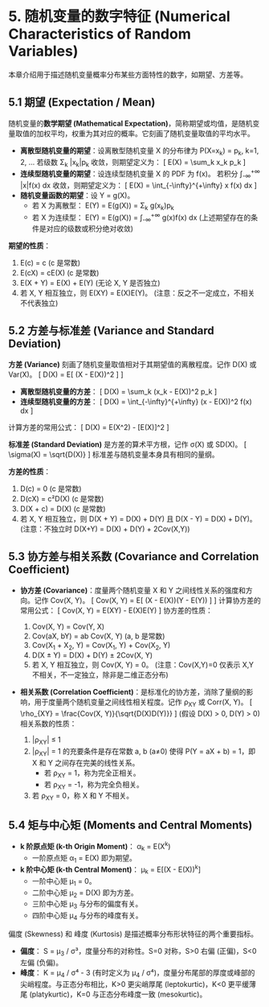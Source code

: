 # 5. 随机变量的数字特征 (Numerical Characteristics of Random Variables)

本章介绍用于描述随机变量概率分布某些方面特性的数字，如期望、方差等。

## 5.1 期望 (Expectation / Mean)

随机变量的**数学期望 (Mathematical Expectation)**，简称期望或均值，是随机变量取值的加权平均，权重为其对应的概率。它刻画了随机变量取值的平均水平。

*   **离散型随机变量的期望**：设离散型随机变量 X 的分布律为 P(X=x<sub>k</sub>) = p<sub>k</sub>, k=1, 2, ...
    若级数 Σ<sub>k</sub> |x<sub>k</sub>|p<sub>k</sub> 收敛，则期望定义为：
    \[ E(X) = \sum_k x_k p_k \]
*   **连续型随机变量的期望**：设连续型随机变量 X 的 PDF 为 f(x)。
    若积分 ∫<sub>-∞</sub><sup>+∞</sup> |x|f(x) dx 收敛，则期望定义为：
    \[ E(X) = \int_{-\infty}^{+\infty} x f(x) dx \]
*   **随机变量函数的期望**：设 Y = g(X)。
    *   若 X 为离散型： E(Y) = E(g(X)) = Σ<sub>k</sub> g(x<sub>k</sub>)p<sub>k</sub>
    *   若 X 为连续型： E(Y) = E(g(X)) = ∫<sub>-∞</sub><sup>+∞</sup> g(x)f(x) dx
    (上述期望存在的条件是对应的级数或积分绝对收敛)

**期望的性质**：
1.  E(c) = c (c 是常数)
2.  E(cX) = cE(X) (c 是常数)
3.  E(X + Y) = E(X) + E(Y) (无论 X, Y 是否独立)
4.  若 X, Y 相互独立，则 E(XY) = E(X)E(Y)。 (注意：反之不一定成立，不相关不代表独立)

## 5.2 方差与标准差 (Variance and Standard Deviation)

**方差 (Variance)** 刻画了随机变量取值相对于其期望值的离散程度。记作 D(X) 或 Var(X)。
\[ D(X) = E[ (X - E(X))^2 ] \]

*   **离散型随机变量的方差**：
    \[ D(X) = \sum_k (x_k - E(X))^2 p_k \]
*   **连续型随机变量的方差**：
    \[ D(X) = \int_{-\infty}^{+\infty} (x - E(X))^2 f(x) dx \]

计算方差的常用公式：
\[ D(X) = E(X^2) - [E(X)]^2 \]

**标准差 (Standard Deviation)** 是方差的算术平方根，记作 σ(X) 或 SD(X)。
\[ \sigma(X) = \sqrt{D(X)} \]
标准差与随机变量本身具有相同的量纲。

**方差的性质**：
1.  D(c) = 0 (c 是常数)
2.  D(cX) = c²D(X) (c 是常数)
3.  D(X + c) = D(X) (c 是常数)
4.  若 X, Y 相互独立，则 D(X + Y) = D(X) + D(Y) 且 D(X - Y) = D(X) + D(Y)。 (注意：不独立时 D(X+Y) = D(X) + D(Y) + 2Cov(X,Y))

## 5.3 协方差与相关系数 (Covariance and Correlation Coefficient)

*   **协方差 (Covariance)**：度量两个随机变量 X 和 Y 之间线性关系的强度和方向。记作 Cov(X, Y)。
    \[ Cov(X, Y) = E[ (X - E(X))(Y - E(Y)) ] \]
    计算协方差的常用公式：
    \[ Cov(X, Y) = E(XY) - E(X)E(Y) \]
    协方差的性质：
    1.  Cov(X, Y) = Cov(Y, X)
    2.  Cov(aX, bY) = ab Cov(X, Y) (a, b 是常数)
    3.  Cov(X<sub>1</sub> + X<sub>2</sub>, Y) = Cov(X<sub>1</sub>, Y) + Cov(X<sub>2</sub>, Y)
    4.  D(X ± Y) = D(X) + D(Y) ± 2Cov(X, Y)
    5.  若 X, Y 相互独立，则 Cov(X, Y) = 0。 (注意：Cov(X,Y)=0 仅表示 X,Y 不相关，不一定独立，除非是二维正态分布)

*   **相关系数 (Correlation Coefficient)**：是标准化的协方差，消除了量纲的影响，用于度量两个随机变量之间线性相关程度。记作 ρ<sub>XY</sub> 或 Corr(X, Y)。
    \[ \rho_{XY} = \frac{Cov(X, Y)}{\sqrt{D(X)D(Y)}} \]
    (假设 D(X) > 0, D(Y) > 0)
    相关系数的性质：
    1.  |ρ<sub>XY</sub>| ≤ 1
    2.  |ρ<sub>XY</sub>| = 1 的充要条件是存在常数 a, b (a≠0) 使得 P(Y = aX + b) = 1，即 X 和 Y 之间存在完美的线性关系。
        *   若 ρ<sub>XY</sub> = 1，称为完全正相关。
        *   若 ρ<sub>XY</sub> = -1，称为完全负相关。
    3.  若 ρ<sub>XY</sub> = 0，称 X 和 Y 不相关。

## 5.4 矩与中心矩 (Moments and Central Moments)

*   **k 阶原点矩 (k-th Origin Moment)**： α<sub>k</sub> = E(X<sup>k</sup>)
    *   一阶原点矩 α<sub>1</sub> = E(X) 即为期望。
*   **k 阶中心矩 (k-th Central Moment)**： μ<sub>k</sub> = E[(X - E(X))<sup>k</sup>]
    *   一阶中心矩 μ<sub>1</sub> = 0。
    *   二阶中心矩 μ<sub>2</sub> = D(X) 即为方差。
    *   三阶中心矩 μ<sub>3</sub> 与分布的偏度有关。
    *   四阶中心矩 μ<sub>4</sub> 与分布的峰度有关。

偏度 (Skewness) 和 峰度 (Kurtosis) 是描述概率分布形状特征的两个重要指标。
*   **偏度**： S = μ<sub>3</sub> / σ³，度量分布的对称性。S=0 对称，S>0 右偏 (正偏)，S<0 左偏 (负偏)。
*   **峰度**： K = μ<sub>4</sub> / σ⁴ - 3 (有时定义为 μ<sub>4</sub> / σ⁴)，度量分布尾部的厚度或峰部的尖峭程度。与正态分布相比，K>0 更尖峭厚尾 (leptokurtic)，K<0 更平缓薄尾 (platykurtic)，K=0 与正态分布峰度一致 (mesokurtic)。 